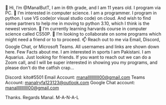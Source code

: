 👋 Hi, I’m @ManalButT, I am in 6th grade, and I am 11 years old. I program via PC.
👀 I’m interested in computer science. I am a programmer. I program in python. I use VS code(or visual studio code) on cloud. And wish to find some partners
to help me in moving to python 3.10, which I think is the newest version.
🌱 I’m currently learning harvards course in computer science called CS50P.
💞️ I’m looking to collaborate on some programs which might need a friend or to to proceed.
📫 Reach out to me via Email, Discord, Google Chat, or Microsoft Teams. All usernames and links are shown down here.
Few Facts about me. I am interested in sports I am Pakistani. I am Aquarius. Just looking for friends. If you want to reach out we can do a Zoom call, and I will be super interested in showing you my programs, and please don't do the catfish crap...

Discord: kito#5501 
Email Account: manalllllllllll00@gmail.com
Teams Account: manalryfa123123@outlook.com
Google Chat account: manalllllllllll00@gmail.com

Thanks. Regards Manal. M-A-N-A-L

